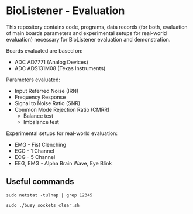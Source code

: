 # BioListener - Evaluation

This repository contains code, programs, data records (for both, evaluation of main boards parameters and experimental setups for real-world evaluation) necessary for BioListener evaluation and demonstration.

Boards evaluated are based on:
- ADC AD7771 (Analog Devices)
- ADC ADS131M08 (Texas Instruments)

Parameters evaluated:
- Input Referred Noise (IRN)
- Frequency Response
- Signal to Noise Ratio (SNR)
- Common Mode Rejection Ratio (CMRR)
  - Balance test
  - Imbalance test

Experimental setups for real-world evaluation:
- EMG - Fist Clenching
- ECG - 1 Channel
- ECG - 5 Channel
- EEG, EMG - Alpha Brain Wave, Eye Blink


## Useful commands
```shell
sudo netstat -tulnap | grep 12345

sudo ./busy_sockets_clear.sh
```
